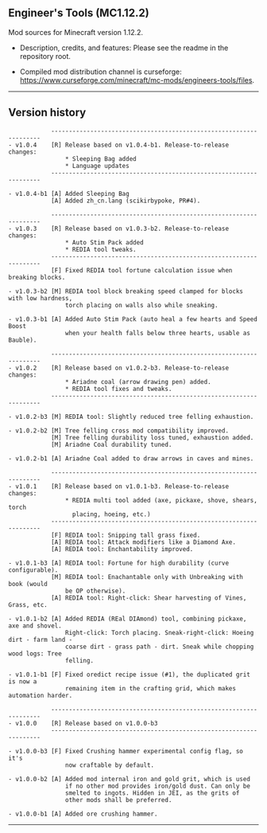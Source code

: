 
## Engineer's Tools (MC1.12.2)

Mod sources for Minecraft version 1.12.2.

- Description, credits, and features: Please see the readme in the repository root.

- Compiled mod distribution channel is curseforge: https://www.curseforge.com/minecraft/mc-mods/engineers-tools/files.

----
## Version history

                -------------------------------------------------------------------
    - v1.0.4    [R] Release based on v1.0.4-b1. Release-to-release changes:
                    * Sleeping Bag added
                    * Language updates
                -------------------------------------------------------------------

    - v1.0.4-b1 [A] Added Sleeping Bag
                [A] Added zh_cn.lang (scikirbypoke, PR#4).

                -------------------------------------------------------------------
    - v1.0.3    [R] Release based on v1.0.3-b2. Release-to-release changes:
                    * Auto Stim Pack added
                    * REDIA tool tweaks.
                -------------------------------------------------------------------
                [F] Fixed REDIA tool fortune calculation issue when breaking blocks.

    - v1.0.3-b2 [M] REDIA tool block breaking speed clamped for blocks with low hardness,
                    torch placing on walls also while sneaking.

    - v1.0.3-b1 [A] Added Auto Stim Pack (auto heal a few hearts and Speed Boost
                    when your health falls below three hearts, usable as Bauble).

                -------------------------------------------------------------------
    - v1.0.2    [R] Release based on v1.0.2-b3. Release-to-release changes:
                    * Ariadne coal (arrow drawing pen) added.
                    * REDIA tool fixes and tweaks.
                -------------------------------------------------------------------

    - v1.0.2-b3 [M] REDIA tool: Slightly reduced tree felling exhaustion.

    - v1.0.2-b2 [M] Tree felling cross mod compatibility improved.
                [M] Tree felling durability loss tuned, exhaustion added.
                [M] Ariadne Coal durability tuned.

    - v1.0.2-b1 [A] Ariadne Coal added to draw arrows in caves and mines.

                -------------------------------------------------------------------
    - v1.0.1    [R] Release based on v1.0.1-b3. Release-to-release changes:
                    * REDIA multi tool added (axe, pickaxe, shove, shears, torch
                      placing, hoeing, etc.)
                -------------------------------------------------------------------
                [F] REDIA tool: Snipping tall grass fixed.
                [A] REDIA tool: Attack modifiers like a Diamond Axe.
                [A] REDIA tool: Enchantability improved.

    - v1.0.1-b3 [A] REDIA tool: Fortune for high durability (curve configurable).
                [M] REDIA tool: Enachantable only with Unbreaking with book (would
                    be OP otherwise).
                [A] REDIA tool: Right-click: Shear harvesting of Vines, Grass, etc.

    - v1.0.1-b2 [A] Added REDIA (REal DIAmond) tool, combining pickaxe, axe and shovel.
                    Right-click: Torch placing. Sneak-right-click: Hoeing dirt - farm land -
                    coarse dirt - grass path - dirt. Sneak while chopping wood logs: Tree
                    felling.

    - v1.0.1-b1 [F] Fixed oredict recipe issue (#1), the duplicated grit is now a
                    remaining item in the crafting grid, which makes automation harder.

                -------------------------------------------------------------------
    - v1.0.0    [R] Release based on v1.0.0-b3
                -------------------------------------------------------------------

    - v1.0.0-b3 [F] Fixed Crushing hammer experimental config flag, so it's
                    now craftable by default.

    - v1.0.0-b2 [A] Added mod internal iron and gold grit, which is used
                    if no other mod provides iron/gold dust. Can only be
                    smelted to ingots. Hidden in JEI, as the grits of
                    other mods shall be preferred.

    - v1.0.0-b1 [A] Added ore crushing hammer.

----
